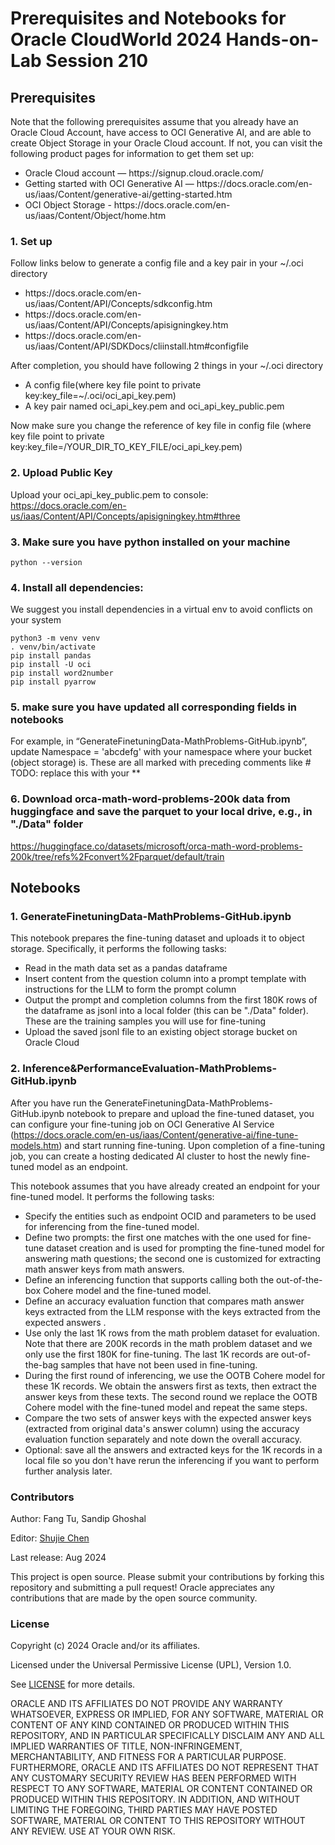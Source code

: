 # Prerequisites and Notebooks for Oracle CloudWorld 2024 Hands-on-Lab Session 210

## Prerequisites

Note that the following prerequisites assume that you already have an Oracle Cloud Account, have access to OCI Generative AI, and are able to create Object Storage in your Oracle Cloud account.
If not, you can visit the following product pages for information to get them set up:
<ul><li> Oracle Cloud account — https://signup.cloud.oracle.com/ </li>
<li> Getting started with OCI Generative AI — https://docs.oracle.com/en-us/iaas/Content/generative-ai/getting-started.htm </li>
<li> OCI Object Storage - https://docs.oracle.com/en-us/iaas/Content/Object/home.htm </li>
</ul>

### 1. Set up

Follow links below to generate a config file and a key pair in your ~/.oci directory
<ul><li> https://docs.oracle.com/en-us/iaas/Content/API/Concepts/sdkconfig.htm </li>
<li> https://docs.oracle.com/en-us/iaas/Content/API/Concepts/apisigningkey.htm </li>
<li> https://docs.oracle.com/en-us/iaas/Content/API/SDKDocs/cliinstall.htm#configfile </li>
</ul>
After completion, you should have following 2 things in your ~/.oci directory 
<ul><li> A config file(where key file point to private key:key_file=~/.oci/oci_api_key.pem) </li>
<li> A key pair named oci_api_key.pem and oci_api_key_public.pem </li>
</ul>    

Now make sure you change the reference of key file in config file (where key file point to private key:key_file=/YOUR_DIR_TO_KEY_FILE/oci_api_key.pem)

### 2. Upload Public Key

Upload your oci_api_key_public.pem to console: https://docs.oracle.com/en-us/iaas/Content/API/Concepts/apisigningkey.htm#three


### 3. Make sure you have python installed on your machine
```
python --version
```
 
### 4. Install all dependencies:

We suggest you install dependencies in a virtual env to avoid conflicts on your system
```
python3 -m venv venv
. venv/bin/activate
pip install pandas
pip install -U oci
pip install word2number
pip install pyarrow
```

### 5. make sure you have updated all corresponding fields in notebooks 
For example, in “GenerateFinetuningData-MathProblems-GitHub.ipynb”, update Namespace = 'abcdefg' with your namespace where your bucket (object storage) is. These are all marked with preceding comments like # TODO: replace this with your **

### 6. Download orca-math-word-problems-200k data from huggingface and save the parquet to your local drive, e.g., in "./Data" folder
https://huggingface.co/datasets/microsoft/orca-math-word-problems-200k/tree/refs%2Fconvert%2Fparquet/default/train


## Notebooks

### 1. GenerateFinetuningData-MathProblems-GitHub.ipynb

This notebook prepares the fine-tuning dataset and uploads it to object storage. Specifically, it performs the following tasks:
<ul><li> Read in the math data set as a pandas dataframe </li>
<li> Insert content from the question column into a prompt template with instructions for the LLM to form the prompt column </li>
<li> Output the prompt and completion columns from the first 180K rows of the dataframe as jsonl into a local folder (this can be "./Data" folder). These are the training samples you will use for fine-tuning </li>
<li> Upload the saved jsonl file to an existing object storage bucket on Oracle Cloud </li>
</ul>

### 2. Inference&PerformanceEvaluation-MathProblems-GitHub.ipynb

After you have run the GenerateFinetuningData-MathProblems-GitHub.ipynb notebook to prepare and upload the fine-tuned dataset, you can configure your fine-tuning job on OCI Generative AI Service (https://docs.oracle.com/en-us/iaas/Content/generative-ai/fine-tune-models.htm) and start running fine-tuning. Upon completion of a fine-tuning job, you can create a hosting dedicated AI cluster to host the newly fine-tuned model as an endpoint. 

This notebook assumes that you have already created an endpoint for your fine-tuned model. It performs the following tasks:

<ul><li> Specify the entities such as endpoint OCID and parameters to be used for inferencing from the fine-tuned model. </li>
<li> Define two prompts: the first one matches with the one used for fine-tune dataset creation and is used for prompting the fine-tuned model for answering math questions; the second one is customized for extracting math answer keys from math answers. </li>
<li> Define an inferencing function that supports calling both the out-of-the-box Cohere model and the fine-tuned model. </li>
<li> Define an accuracy evaluation function that compares math answer keys extracted from the LLM response with the keys extracted from the expected answers .</li>
<li> Use only the last 1K rows from the math problem dataset for evaluation. Note that there are 200K records in the math problem dataset and we only use the first 180K for fine-tuning. The last 1K records are out-of-the-bag samples that have not been used in fine-tuning. </li>
<li> During the first round of inferencing, we use the OOTB Cohere model for these 1K records. We obtain the answers first as texts, then extract the answer keys from these texts. The second round we replace the OOTB Cohere model with the fine-tuned model and repeat the same steps. </li>
<li> Compare the two sets of answer keys with the expected answer keys (extracted from original data's answer column) using the accuracy evaluation function separately and note down the overall accuracy. </li>
<li> Optional: save all the answers and extracted keys for the 1K records in a local file so you don't have rerun the inferencing if you want to perform further analysis later. </li>
</ul>

### Contributors

Author: Fang Tu, Sandip Ghoshal

Editor: [Shujie Chen](https://github.com/shujchen-oracle)

Last release: Aug 2024

This project is open source. Please submit your contributions by forking this repository and submitting a pull request!  Oracle appreciates any contributions that are made by the open source community.

### License

Copyright (c) 2024 Oracle and/or its affiliates.

Licensed under the Universal Permissive License (UPL), Version 1.0.

See [LICENSE](LICENSE) for more details.

ORACLE AND ITS AFFILIATES DO NOT PROVIDE ANY WARRANTY WHATSOEVER, EXPRESS OR IMPLIED, FOR ANY SOFTWARE, MATERIAL OR CONTENT OF ANY KIND CONTAINED OR PRODUCED WITHIN THIS REPOSITORY, AND IN PARTICULAR SPECIFICALLY DISCLAIM ANY AND ALL IMPLIED WARRANTIES OF TITLE, NON-INFRINGEMENT, MERCHANTABILITY, AND FITNESS FOR A PARTICULAR PURPOSE.  FURTHERMORE, ORACLE AND ITS AFFILIATES DO NOT REPRESENT THAT ANY CUSTOMARY SECURITY REVIEW HAS BEEN PERFORMED WITH RESPECT TO ANY SOFTWARE, MATERIAL OR CONTENT CONTAINED OR PRODUCED WITHIN THIS REPOSITORY. IN ADDITION, AND WITHOUT LIMITING THE FOREGOING, THIRD PARTIES MAY HAVE POSTED SOFTWARE, MATERIAL OR CONTENT TO THIS REPOSITORY WITHOUT ANY REVIEW. USE AT YOUR OWN RISK.
